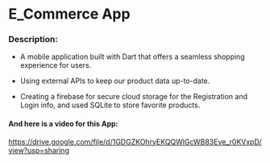    # E_Commerce App 

   ### Description:
   
 - A mobile application built with Dart that offers a seamless 
   shopping experience for users.
 
 - Using external APIs to keep our product data up-to-date.
 
 - Creating a firebase for secure cloud storage for the Registration and 
   Login info, and used SQLite to store favorite products.
   
#### And here is a video for this App:

https://drive.google.com/file/d/1GDGZKOhryEKQQWlGcWB83Eye_r0KVxpD/view?usp=sharing
